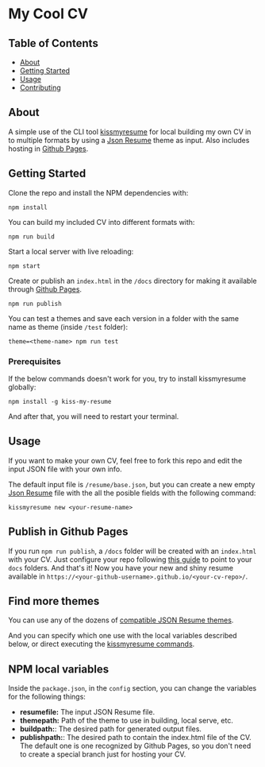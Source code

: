 # My Cool CV

## Table of Contents

- [About](#about)
- [Getting Started](#getting_started)
- [Usage](#usage)
- [Contributing](../CONTRIBUTING.md)

## About <a name = "about"></a>

A simple use of the CLI tool
[kissmyresume](https://github.com/karlitos/KissMyResume) for local building my own
CV in to multiple formats by using a [Json Resume](https://jsonresume.org/) theme
as input. Also includes hosting in [Github Pages](https://pages.github.com/).

## Getting Started <a name = "getting_started"></a>

Clone the repo and install the NPM dependencies with:
```
npm install
```

You can build my included CV into different formats with:

```
npm run build
```

Start a local server with live reloading:

```
npm start
```

Create or publish an `index.html` in the `/docs` directory for making it
available through [Github Pages](https://pages.github.com/).

```
npm run publish
```

You can test a themes and save each version in a folder with the same
name as theme (inside `/test` folder):
```
theme=<theme-name> npm run test 
```

### Prerequisites

If the below commands doesn't work for you, try to install kissmyresume
globally:

```
npm install -g kiss-my-resume
```

And after that, you will need to restart your terminal.


## Usage <a name = "usage"></a>
If you want to make your own CV, feel free to fork this repo and edit the input
JSON file with your own info. 

The default input file is `/resume/base.json`, but you can create a new empty
[Json Resume](https://jsonresume.org/) file with the all the posible fields with
the following command:
```
kissmyresume new <your-resume-name>
```

## Publish in Github Pages
If you run `npm run publish`, a `/docs` folder will be created with an
`index.html` with your CV. Just configure your repo following [this
guide](https://docs.github.com/en/pages/getting-started-with-github-pages/creating-a-github-pages-site#creating-your-site)
to point to your `docs` folders. And that's it! Now you have your new and shiny
resume available in `https://<your-github-username>.github.io/<your-cv-repo>/`.

## Find more themes
You can use any of the dozens of [compatible JSON Resume
themes](https://npmsearch.com/?q=jsonresume-theme).

And you can specify which one use with the local variables described below, or
direct executing the [kissmyresume
commands](https://github.com/karlitos/KissMyResume#usage).


## NPM local variables
Inside the `package.json`, in the `config` section, you can change the variables
for the following things:
+ **resumefile:** The input JSON Resume file.
+ **themepath:** Path of the theme to use in building, local serve, etc.
+ **buildpath:**: The desired path for generated output files.
+ **publishpath:**: The desired path to contain the index.html file of the CV.
  The default one is one recognized by Github Pages, so you don't need to create
  a special branch just for hosting your CV.

